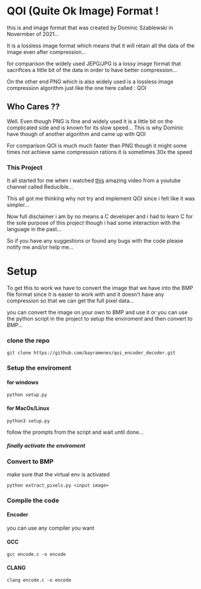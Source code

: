 # QOI (Quite Ok Image) Format !

this is and image format that was created by Dominic Szablewski
in Novermber of 2021...

It is a lossless image format which means that it will retain all the data of the image even after compression...

for comparison the widely used JEPG/JPG is a lossy image format that sacrifices a little bit of the data in order to have better compression...

On the other end PNG which is also widely used is a lossless image compression algorithm just like the one here called : QOI

## Who Cares ??
Well. Even though PNG is fine and widely used it is a little bit on the complicated side and is known for its slow speed...
This is why Dominic have though of another algorithm and came up with QOI 

For comparison QOI is much much faster than PNG though it might some times not achieve same compression rations it is sometimes 30x the speed


### This Project
It all started for me when i watched [this](https://www.youtube.com/watch?v=EFUYNoFRHQI) amazing video from a youtube channel called Reducible...

This all got me thinking why not try and implement QOI since i felt like it was simpler...

Now full disclaimer i am by no means a C developer and i had to learn C for the sole purpose of this project though i had some interaction with the language in the past...

So if you have any suggestions or found any bugs with the code please notify me and/or help me...

# Setup

To get this to work we have to convert the image that we have into the BMP file format since it is easier to work with and it doesn't have any compression so that we can get the full pixel data...

you can convert the image on your own to BMP and use it or you can use the python script in the project to setup the enviroment and then convert to BMP...


### clone the repo
```
git clone https://github.com/bayramenes/qoi_encoder_decoder.git
```

### Setup the enviroment 


#### for windows
```
python setup.py
```

#### for MacOs/Linux
```
python3 setup.py
```

follow the prompts from the script and wait until done...

##### finally activate the enviroment

### Convert to BMP

make sure that the virtual env is activated

```
python extract_pixels.py <input image>
```


### Compile the code

#### Encoder
you can use any compiler you want

#### GCC
```
gcc encode.c -o encode
```

#### CLANG 
```
clang encode.c -o encode
```

